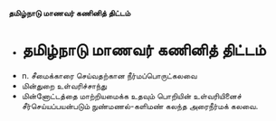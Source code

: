 **தமிழ்நாடு மாணவர் கணினித் திட்டம்**
- # தமிழ்நாடு மாணவர் கணினித் திட்டம்
- n. சீமைக்காரை செய்வதற்கான நீர்மப்பொருட்கலவை
- மின்துறை உள்வரிச்சாந்து
- மின்னோட்டத்தை மாற்றியமைக்க உதவும் பொறியின் உள்வரியினைச் சீர்செய்யப்பயன்படும் நுண்மணல்-களிமண் கலந்த அரைநீர்மக் கலவை.

